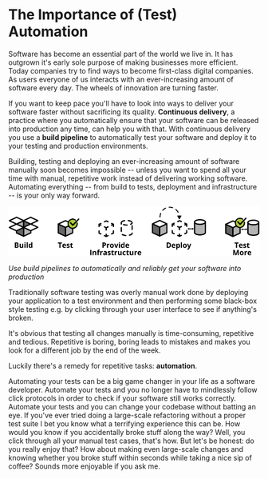 # The Importance of (Test) Automation
Software has become an essential part of the world we live in. It has outgrown it's early sole purpose of making businesses more efficient. Today companies try to find ways to become first-class digital companies. As users everyone of us interacts with an ever-increasing amount of software every day. The wheels of innovation are turning faster.

If you want to keep pace you'll have to look into ways to deliver your software faster without sacrificing its quality. **Continuous delivery**, a practice where you automatically ensure that your software can be released into production any time, can help you with that. With continuous delivery you use a **build pipeline** to automatically test your software and deploy it to your testing and production environments.

Building, testing and deploying an ever-increasing amount of software manually soon becomes impossible -- unless you want to spend all your time with manual, repetitive work instead of delivering working software. Automating everything -- from build to tests, deployment and infrastructure -- is your only way forward.

![build pipeline](img/buildPipeline.png)

*Use build pipelines to automatically and reliably get your software into production*

Traditionally software testing was overly manual work done by deploying your application to a test environment and then performing some black-box style testing e.g. by clicking through your user interface to see if anything's broken.

It's obvious that testing all changes manually is time-consuming, repetitive and tedious. Repetitive is boring, boring leads to mistakes and makes you look for a different job by the end of the week.

Luckily there's a remedy for repetitive tasks: **automation**.

Automating your tests can be a big game changer in your life as a software developer. Automate your tests and you no longer have to mindlessly follow click protocols in order to check if your software still works correctly. Automate your tests and you can change your codebase without batting an eye. If you've ever tried doing a large-scale refactoring without a proper test suite I bet you know what a terrifying experience this can be. How would you know if you accidentally broke stuff along the way? Well, you click through all your manual test cases, that's how. But let's be honest: do you really enjoy that? How about making even large-scale changes and knowing whether you broke stuff within seconds while taking a nice sip of coffee? Sounds more enjoyable if you ask me.
